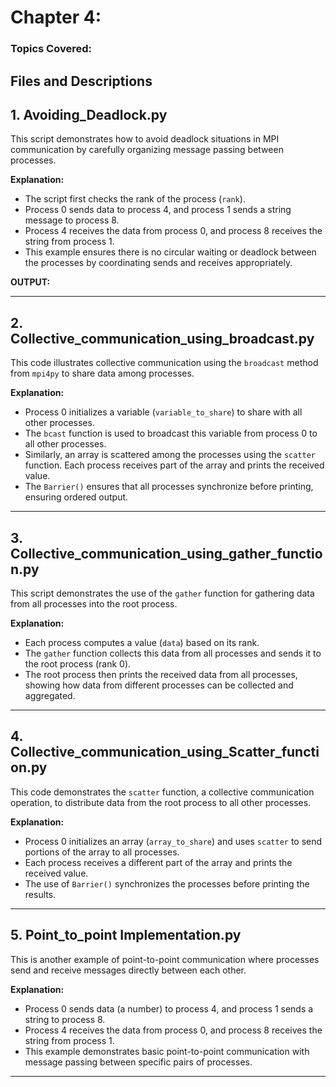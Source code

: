 # Chapter 4:
### Topics Covered:


## Files and Descriptions

## 1. Avoiding_Deadlock.py

This script demonstrates how to avoid deadlock situations in MPI communication by carefully organizing message passing between processes. 

**Explanation:**
- The script first checks the rank of the process (`rank`).
- Process 0 sends data to process 4, and process 1 sends a string message to process 8.
- Process 4 receives the data from process 0, and process 8 receives the string from process 1.
- This example ensures there is no circular waiting or deadlock between the processes by coordinating sends and receives appropriately.

**OUTPUT:**


---

## 2. Collective_communication_using_broadcast.py

This code illustrates collective communication using the `broadcast` method from `mpi4py` to share data among processes.

**Explanation:**
- Process 0 initializes a variable (`variable_to_share`) to share with all other processes.
- The `bcast` function is used to broadcast this variable from process 0 to all other processes.
- Similarly, an array is scattered among the processes using the `scatter` function. Each process receives part of the array and prints the received value.
- The `Barrier()` ensures that all processes synchronize before printing, ensuring ordered output.

---

## 3. Collective_communication_using_gather_function.py

This script demonstrates the use of the `gather` function for gathering data from all processes into the root process.

**Explanation:**
- Each process computes a value (`data`) based on its rank.
- The `gather` function collects this data from all processes and sends it to the root process (rank 0).
- The root process then prints the received data from all processes, showing how data from different processes can be collected and aggregated.

---

## 4. Collective_communication_using_Scatter_function.py

This code demonstrates the `scatter` function, a collective communication operation, to distribute data from the root process to all other processes.

**Explanation:**
- Process 0 initializes an array (`array_to_share`) and uses `scatter` to send portions of the array to all processes.
- Each process receives a different part of the array and prints the received value.
- The use of `Barrier()` synchronizes the processes before printing the results.

---

## 5. Point_to_point Implementation.py

This is another example of point-to-point communication where processes send and receive messages directly between each other.

**Explanation:**
- Process 0 sends data (a number) to process 4, and process 1 sends a string to process 8.
- Process 4 receives the data from process 0, and process 8 receives the string from process 1.
- This example demonstrates basic point-to-point communication with message passing between specific pairs of processes.

---

